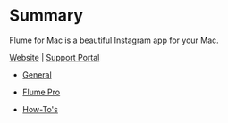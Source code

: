 # Summary

Flume for Mac is a beautiful Instagram app for your Mac. 

[Website](https://flumeapp.com) | [Support Portal](https://flumeapp.com/support/)

* [General](general/README.md)

* [Flume Pro](flume-pro/README.md)

* [How-To's](how-tos/README.md)